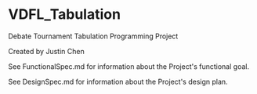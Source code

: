 VDFL_Tabulation
===============

Debate Tournament Tabulation Programming Project

Created by Justin Chen

See FunctionalSpec.md for information about the Project's functional goal.

See DesignSpec.md for information about the Project's design plan.